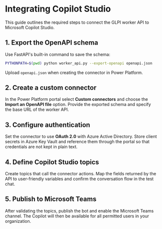 # Integrating Copilot Studio

This guide outlines the required steps to connect the GLPI worker API to Microsoft Copilot Studio.

## 1. Export the OpenAPI schema

Use FastAPI's built-in command to save the schema:

```bash
PYTHONPATH=$(pwd) python worker_api.py --export-openapi openapi.json
```

Upload `openapi.json` when creating the connector in Power Platform.

## 2. Create a custom connector

In the Power Platform portal select **Custom connectors** and choose the **Import an OpenAPI file** option. Provide the exported schema and specify the base URL of the worker API.

## 3. Configure authentication

Set the connector to use **OAuth 2.0** with Azure Active Directory. Store client secrets in Azure Key Vault and reference them through the portal so that credentials are not kept in plain text.

## 4. Define Copilot Studio topics

Create topics that call the connector actions. Map the fields returned by the API to user-friendly variables and confirm the conversation flow in the test chat.

## 5. Publish to Microsoft Teams

After validating the topics, publish the bot and enable the Microsoft Teams channel. The Copilot will then be available for all permitted users in your organization.
